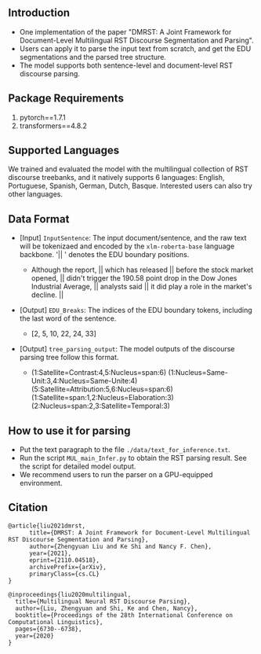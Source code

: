## Introduction
* One implementation of the paper "DMRST: A Joint Framework for Document-Level Multilingual RST Discourse Segmentation and Parsing". <br>
* Users can apply it to parse the input text from scratch, and get the EDU segmentations and the parsed tree structure. <br>
* The model supports both sentence-level and document-level RST discourse parsing. <br>

## Package Requirements
1. pytorch==1.7.1
2. transformers==4.8.2

## Supported Languages
We trained and evaluated the model with the multilingual collection of RST discourse treebanks, and it natively supports 6 languages: English, Portuguese, Spanish, German, Dutch, Basque. Interested users can also try other languages.

## Data Format
* [Input] `InputSentence`: The input document/sentence, and the raw text will be tokenizaed and encoded by the `xlm-roberta-base` language backbone. '|| ' denotes the EDU boundary positions. <br>
    * Although the report, || which has released || before the stock market opened, || didn't trigger the 190.58 point drop in the Dow Jones Industrial Average, || analysts said || it did play a role in the market's decline. || <br>

* [Output] `EDU_Breaks`: The indices of the EDU boundary tokens, including the last word of the sentence. <br>
    * [2, 5, 10, 22, 24, 33] <br>

* [Output] `tree_parsing_output`: The model outputs of the discourse parsing tree follow this format. <br>
   * (1:Satellite=Contrast:4,5:Nucleus=span:6) (1:Nucleus=Same-Unit:3,4:Nucleus=Same-Unite:4) (5:Satellite=Attribution:5,6:Nucleus=span:6) (1:Satellite=span:1,2:Nucleus=Elaboration:3) (2:Nucleus=span:2,3:Satellite=Temporal:3) <br>

## How to use it for parsing
* Put the text paragraph to the file `./data/text_for_inference.txt`. <br>
* Run the script `MUL_main_Infer.py` to obtain the RST parsing result. See the script for detailed model output. <br>
* We recommend users to run the parser on a GPU-equipped environment. <br>

## Citation
```
@article{liu2021dmrst,
      title={DMRST: A Joint Framework for Document-Level Multilingual RST Discourse Segmentation and Parsing}, 
      author={Zhengyuan Liu and Ke Shi and Nancy F. Chen},
      year={2021},
      eprint={2110.04518},
      archivePrefix={arXiv},
      primaryClass={cs.CL}
}
```
```
@inproceedings{liu2020multilingual,
  title={Multilingual Neural RST Discourse Parsing},
  author={Liu, Zhengyuan and Shi, Ke and Chen, Nancy},
  booktitle={Proceedings of the 28th International Conference on Computational Linguistics},
  pages={6730--6738},
  year={2020}
}
```

